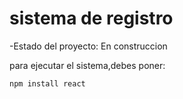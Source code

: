 <h1> sistema de registro</h1>

-Estado del proyecto: En construccion

para ejecutar el sistema,debes poner:

```npm install react```
